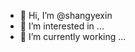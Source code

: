 - 👋 Hi, I’m @shangyexin
- 👀 I’m interested in ...
- 🌱 I’m currently working ...

<!---
shangyexin/shangyexin is a ✨ special ✨ repository because its `README.md` (this file) appears on your GitHub profile.
You can click the Preview link to take a look at your changes.
--->
